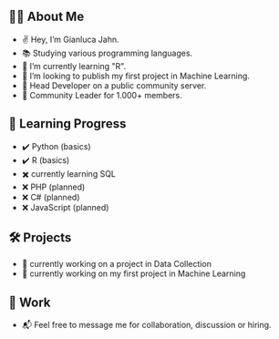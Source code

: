 ## 👨‍💻 About Me #

- ✌️  Hey, I’m Gianluca Jahn.
- 📚 Studying various programming languages.
- 🌱 I’m currently learning "R".
- 🏹 I’m looking to publish my first project in Machine Learning.
- 🧬 Head Developer on a public community server. 
- 🎤 Community Leader for 1.000+ members.

## 🎯 Learning Progress #

- ✔️ Python (basics)
- ✔️ R (basics)
- ✖️ currently learning SQL
- ❌ PHP (planned)
- ❌ C# (planned)
- ❌ JavaScript (planned)

## 🛠 Projects #

- 🔧 currently working on a project in Data Collection
- 🔧 currently working on my first project in Machine Learning

## 💼 Work #

- 📬 Feel free to message me for collaboration, discussion or hiring.

<!---
gianlucajahn/gianlucajahn is a ✨ special ✨ repository because its `README.md` (this file) appears on your GitHub profile.
You can click the Preview link to take a look at your changes.
--->
